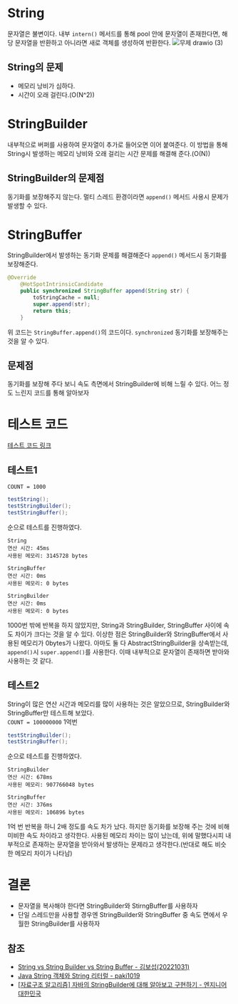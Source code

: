 # String
문자열은 불변이다.
내부 ```intern()``` 메서드를 통해 pool 안에 문자열이 존재한다면, 해당 문자열을 반환하고 아니라면 새로 객체를 생성하여 반환한다.
![무제 drawio (3)](https://github.com/wonu606/TIL/assets/133995055/854355c8-9227-4f91-b4ff-dea1ff698cb0)

## String의 문제
- 메모리 낭비가 심하다.
- 시간이 오래 걸린다.(O(N^2))

# StringBuilder
내부적으로 버퍼를 사용하여 문자열이 추가로 들어오면 이어 붙여준다.
이 방법을 통해 String시 발생하는 메모리 낭비와 오래 걸리는 시간 문제를 해결해 준다.(O(N))

## StringBuilder의 문제점
동기화를 보장해주지 않는다. 멀티 스레드 환경이라면 ```append()``` 메서드 사용시 문제가 발생할 수 있다.

# StringBuffer
StringBuilder에서 발생하는 동기화 문제를 해결해준다
```append()``` 메서드시 동기화를 보장해준다.
```java
@Override
    @HotSpotIntrinsicCandidate
    public synchronized StringBuffer append(String str) {
        toStringCache = null;
        super.append(str);
        return this;
    }
```
위 코드는 ```StringBuffer.append()```의 코드이다. ```synchronized``` 동기화를 보장해주는 것을 알 수 있다.

## 문제점
동기화를 보장해 주다 보니 속도 측면에서 StringBuilder에 비해 느릴 수 있다.
어느 정도 느린지 코드를 통해 알아보자

# 테스트 코드
[테스트 코드 링크](https://github.com/wonu606/TIL/blob/main/java/code/src/main/java/com/wonu606/StringBuilderStringBufferExample.java)

## 테스트1
```COUNT = 1000```
```java
testString();
testStringBuilder();
testStringBuffer();
```
순으로 테스트를 진행하였다.
```shell
String
연산 시간: 45ms
사용된 메모리: 3145728 bytes

StringBuffer
연산 시간: 0ms
사용된 메모리: 0 bytes

StringBuilder
연산 시간: 0ms
사용된 메모리: 0 bytes
```
1000번 밖에 반복을 하지 않았지만, String과 StringBuilder, StringBuffer 사이에 속도 차이가 크다는 것을 알 수 있다.
이상한 점은 StringBuilder와 StringBuffer에서 사용된 메모리가 0bytes가 나왔다. 
아마도 둘 다 AbstractStringBuilder을 상속받는데, ```append()```시 ```super.append()```를 사용한다.
이때 내부적으로 문자열이 존재하면 받아와 사용하는 것 같다.

## 테스트2
String이 많은 연산 시간과 메모리를 많이 사용하는 것은 알았으므로, StringBuilder와 StringBuffer만 테스트해 보았다.   
```COUNT = 100000000``` 1억번
```java
testStringBuilder();
testStringBuffer();
```
순으로 테스트를 진행하였다.
```shell
StringBuilder
연산 시간: 678ms
사용된 메모리: 907766048 bytes

StringBuffer
연산 시간: 376ms
사용된 메모리: 106896 bytes
```
1억 번 반복을 하니 2배 정도를 속도 차가 났다. 하지만 동기화를 보장해 주는 것에 비해 미비한 속도 차이라고 생각한다.
사용된 메모리 차이는 많이 났는데, 위에 말했다시피 내부적으로 존재하는 문자열을 받아와서 발생하는 문제라고 생각한다.(반대로 해도 비슷한 메모리 차이가 나타남)

# 결론
- 문자열을 복사해야 한다면 StringBuilder와 StirngBuffer를 사용하자
- 단일 스레드만을 사용할 경우엔 StringBuilder와 StringBuffer 중 속도 면에서 우월한 StringBuilder를 사용하자

## 참조
- [String vs String Builder vs String Buffer - 김보섭(20221031)](https://school.programmers.co.kr/app/courses/15738/curriculum/lessons/144467#part-36579)
- [Java String 객체와 String 리터럴 - paki1019](https://velog.io/@paki1019/Java-String-%EA%B0%9D%EC%B2%B4%EC%99%80-String-%EB%A6%AC%ED%84%B0%EB%9F%B4)
- [[자료구조 알고리즘] 자바의 StringBuilder에 대해 알아보고 구현하기 - 엔지니어 대한민국](https://www.youtube.com/watch?v=gc7bo5_bxdA)
